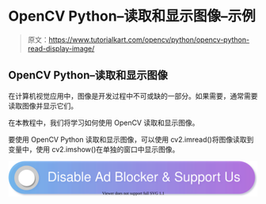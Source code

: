 # OpenCV Python–读取和显示图像–示例

> 原文：<https://www.tutorialkart.com/opencv/python/opencv-python-read-display-image/>

## OpenCV Python–读取和显示图像

在计算机视觉应用中，图像是开发过程中不可或缺的一部分。如果需要，通常需要读取图像并显示它们。

在本教程中，我们将学习如何使用 OpenCV 读取和显示图像。

要使用 OpenCV Python 读取和显示图像，可以使用 cv2.imread()将图像读取到变量中，使用 cv2.imshow()在单独的窗口中显示图像。

[![](img/925da31b32d6bc3827932f6c8afb11bb.png)](https://www.tutorialkart.com/)